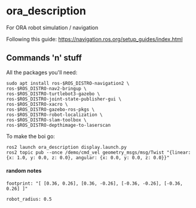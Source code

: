# ora_description

For ORA robot simulation / navigation

Following this guide: https://navigation.ros.org/setup_guides/index.html 

## Commands 'n' stuff

All the packages you'll need:
```
sudo apt install ros-$ROS_DISTRO-navigation2 \
ros-$ROS_DISTRO-nav2-bringup \
ros-$ROS_DISTRO-turtlebot3-gazebo \
ros-$ROS_DISTRO-joint-state-publisher-gui \
ros-$ROS_DISTRO-xacro \
ros-$ROS_DISTRO-gazebo-ros-pkgs \
ros-$ROS_DISTRO-robot-localization \
ros-$ROS_DISTRO-slam-toolbox \
ros-$ROS_DISTRO-depthimage-to-laserscan
```

To make the boi go:
```
ros2 launch ora_description display.launch.py
ros2 topic pub --once /demo/cmd_vel geometry_msgs/msg/Twist "{linear: {x: 1.0, y: 0.0, z: 0.0}, angular: {x: 0.0, y: 0.0, z: 0.0}}"
```

#### random notes

`footprint: "[ [0.36, 0.26], [0.36, -0.26], [-0.36, -0.26], [-0.36, 0.26] ]"`

`robot_radius: 0.5`